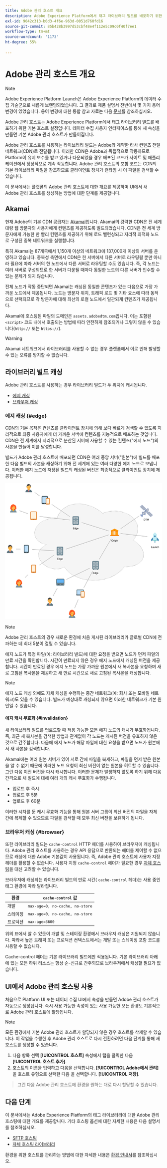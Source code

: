 ```yaml
---
title: Adobe 관리 호스트 개요
description: Adobe Experience Platform에서 태그 라이브러리 빌드를 배포하기 위한 기본 호스팅 옵션에 대해 알아봅니다.
exl-id: 9042c313-b0d3-4f6e-963d-0051d760fd16
source-git-commit: 85b428b3997d53cbf48e4f112e5c09c0f40f7ee1
workflow-type: tm+mt
source-wordcount: '1173'
ht-degree: 55%

---
```


# Adobe 관리 호스트 개요

>[!NOTE]
>
>Adobe Experience Platform Launch은 Adobe Experience Platform의 데이터 수집 기술군으로 새롭게 브랜딩되었습니다. 그 결과로 제품 설명서 전반에서 몇 가지 용어 변경이 있었습니다. 용어 변경에 대한 통합 참고 자료는 다음 [문서](../../../term-updates.md)를 참조하십시오.

Adobe 관리 호스트는 Adobe Experience Platform에서 태그 라이브러리 빌드를 배포하기 위한 기본 호스트 설정입니다. 데이터 수집 사용자 인터페이스를 통해 새 속성을 만들면 기본 Adobe 관리 호스트가 만들어집니다.

Adobe 관리 호스트를 사용하는 라이브러리 빌드는 Adobe와 계약한 타사 컨텐츠 전달 네트워크(CDN)로 전달됩니다. 이러한 CDN은 Adobe과 독립적으로 작동하므로 Platform이 유지 보수를 받고 있거나 다운되었을 경우 배포된 코드가 사이트 및 애플리케이션에서 정상적으로 계속 작동합니다. Adobe 관리 호스트의 포함 코드는 CDN의 기본 라이브러리 파일을 참조하므로 클라이언트 장치가 런타임 시 이 파일을 검색할 수 있습니다.

이 문서에서는 플랫폼의 Adobe 관리 호스트에 대한 개요를 제공하며 UI에서 새 Adobe 관리 호스트를 생성하는 방법에 대한 단계를 제공합니다.

## Akamai

현재 Adobe의 기본 CDN 공급자는 [Akamai](https://www.akamai.com/kr/ko/)입니다. Akamai의 강력한 CDN은 전 세계 대량 웹 방문자의 사용자에게 컨텐츠를 제공하도록 빌드되었습니다. CDN은 전 세계 방문자에게 가능한 한 빨리 컨텐츠를 제공하기 위해 로드 밸런싱되고 지리적 최적화 노드로 구성된 중복 네트워크를 실행합니다.

특히 Akamai는 87개국에서 1,150개 이상의 네트워크에 137,000개 이상의 서버를 운영하고 있습니다. 중복성 측면에서 CDN은 한 서버에서 다른 서버로 라우팅될 뿐만 아니라 필요에 따라 서버의 한 노드에서 다른 서버로 라우팅할 수도 있습니다. 즉, 각 노드는 여러 서버로 구성되므로 한 서버가 다운될 때마다 동일한 노드의 다른 서버가 인수할 수 있는 문제가 되지 않습니다.

전체 노드가 작동 중단되면 Akamai는 캐싱된 동일한 콘텐츠가 있는 다음으로 가장 가까운 노드에서 제공됩니다. 노드는 방문자 위치, 트래픽 로드 및 기타 요소에 따라 동적으로 선택되므로 각 방문자에 대해 최선의 로컬 노드에서 일관되게 컨텐츠가 제공됩니다.

Akamai에 호스팅된 파일의 도메인은 `assets.adobedtm.com`입니다. 이는 포함된 `<script>` 코드 내에서 호출되는 방법에 따라 안전하게 참조되거나 그렇지 않을 수 있습니다(`http://` 또는 `https://`).

>[!WARNING]
>
>Akamai 네트워크에서 라이브러리를 사용할 수 없는 경우 플랫폼에서 이로 인해 발생할 수 있는 오류를 방지할 수 없습니다.

## 라이브러리 빌드 캐싱

Adobe 관리 호스트를 사용하는 경우 라이브러리 빌드가 두 위치에 캐시됩니다.

* [에지 캐싱](#edge)
* [브라우저 캐싱](#browser)

### 에지 캐싱 {#edge}

CDN의 기본 목적은 컨텐츠를 클라이언트 장치에 의해 보다 빠르게 검색할 수 있도록 지리적으로 최종 사용자에게 더 가까운 서버에 컨텐츠를 지능적으로 배포하는 것입니다. CDN은 전 세계에서 지리적으로 분산된 서버에 사용할 수 있는 컨텐츠(&quot;에지 노드&quot;)의 사본을 만들어 이를 달성합니다.

빌드가 Adobe 관리 호스트에 배포되면 CDN은 여러 중앙 서버(&quot;원본&quot;)에 빌드를 배포한 다음 빌드의 사본을 캐싱하기 위해 전 세계에 있는 여러 다양한 에지 노드로 보냅니다. 이러한 에지 노드에 저장된 빌드의 캐싱된 버전은 최종적으로 클라이언트 장치에 제공됩니다.

![](../images/cdn-diagram.png)

>[!NOTE]
>
>Adobe 관리 호스트의 경우 새로운 환경에 처음 게시된 라이브러리가 글로벌 CDN에 전파하는 데 최대 5분이 걸릴 수 있습니다.

에지 노드가 특정 파일(예: 라이브러리 빌드)에 대한 요청을 받으면 노드가 먼저 파일의 만료 시간을 확인합니다. 시간이 만료되지 않은 경우 에지 노드에서 캐싱된 버전을 제공합니다. 시간이 만료된 경우 에지 노드는 가장 가까운 원본에서 새 복사본을 요청하며 새로 고침된 복사본을 제공하고 새 만료 시간으로 새로 고침된 복사본을 캐싱합니다.

>[!NOTE]
>
>에지 노드 캐싱 외에도 자체 캐싱을 수행하는 중간 네트워크(예: 회사 또는 모바일 네트워크)도 있을 수 있습니다. 빌드가 예상대로 캐싱되지 않으면 이러한 네트워크가 기본 원인일 수 있습니다.

#### 에지 캐시 무효화 {#invalidation}

새 라이브러리 빌드를 업로드할 때 적용 가능한 모든 에지 노드의 캐시가 무효화됩니다. 즉, 최근 새 복사본을 검색한 방법과 관계없이 각 노드는 캐시된 버전을 유효하지 않은 것으로 간주합니다. 다음에 에지 노드가 해당 파일에 대한 요청을 받으면 노드가 원본에서 새 사본을 검색합니다.

Akamai에는 여러 원본 서버가 있어 서로 간에 파일을 복제하고, 파일을 먼저 받은 원본을 알 수 없기 때문에 이러한 노드 요청이 최신 버전이 없는 원본을 히트할 수 있습니다. 그런 다음 이전 버전을 다시 캐시합니다. 이러한 문제가 발생하지 않도록 하기 위해 다음 간격으로 새 빌드에 대해 여러 개의 캐시 무효화가 수행됩니다.

* 업로드 후 즉시
* 업로드 후 5분
* 업로드 후 60분

이러한 시차를 둔 캐시 무효화 기능을 통해 원본 서버 그룹이 최신 버전의 파일을 자체 간에 복제할 수 있으므로 파일을 검색할 때 모두 최신 버전을 보유하게 됩니다.

### 브라우저 캐싱 {#browser}

또한 라이브러리 빌드는 `cache-control` HTTP 헤더를 사용하여 브라우저에 캐싱됩니다. Adobe 관리 호스트를 사용하는 경우 API 응답으로 반환되는 헤더를 제어할 수 없으므로 캐싱에 대한 Adobe 기본값이 사용됩니다. 즉, Adobe 관리 호스트에 사용자 지정 헤더를 활용할 수 없습니다. 사용자 지정 `cache-control` 헤더가 필요한 경우 [자체 호스팅](self-hosting-libraries.md)을 대신 고려할 수 있습니다.

브라우저에 캐싱되는 라이브러리 빌드의 만료 시간( `cache-control` 헤더)는 사용 중인 태그 환경에 따라 달라집니다.

| 환경 | `cache-control` 값 |
| --- | --- |
| 개발 | `max-age=0, no-cache, no-store` |
| 스테이징 | `max-age=0, no-cache, no-store` |
| 프로덕션 | `max-age=3600` |

위의 표에서 알 수 있듯이 개발 및 스테이징 환경에서 브라우저 캐싱은 지원되지 않습니다. 따라서 높은 트래픽 또는 프로덕션 컨텍스트에서는 개발 또는 스테이징 포함 코드를 사용할 수 없습니다.

Cache-control 헤더는 기본 라이브러리 빌드에만 적용됩니다. 기본 라이브러리 아래에 있는 모든 하위 리소스는 항상 순-신규로 간주되므로 브라우저에서 캐싱할 필요가 없습니다.

##  UI에서 Adobe 관리 호스팅 사용

처음으로 Platform UI 또는 데이터 수집 UI에서 속성을 만들면 Adobe 관리 호스트가 자동으로 생성됩니다. 즉시 사용 가능한 속성이 있는 사용 가능한 모든 환경도 기본적으로 Adobe 관리 호스트에 할당됩니다.

>[!NOTE]
>
>모든 환경에서 기본 Adobe 관리 호스트가 할당되지 않은 경우 호스트를 삭제할 수 있습니다. 이 작업을 수행한 후 Adobe 관리 호스트로 다시 전환하려면 다음 단계를 통해 새 호스트를 생성할 수 있습니다.
>
>1. 다음 항목 선택 **[!UICONTROL 호스트]** 속성에서 탭을 클릭한 다음 **[!UICONTROL 호스트 추가]**.
>1. 호스트의 이름을 입력하고 다음을 선택합니다. **[!UICONTROL Adobe에서 관리]** 을 호스트 유형으로 선택한 다음 을 선택합니다. **[!UICONTROL 저장]**.

>
>그런 다음 Adobe 관리 호스트에 환경을 원하는 대로 다시 할당할 수 있습니다.

## 다음 단계

이 문서에서는 Adobe Experience Platform의 태그 라이브러리에 대한 Adobe 관리 호스팅에 대한 개요를 제공합니다. 기타 호스팅 옵션에 대한 자세한 내용은 다음 설명서를 참조하십시오.

* [SFTP 호스팅](./sftp-host.md)
* [자체 호스팅 라이브러리](./self-hosting-libraries.md)

환경을 위한 호스트를 관리하는 방법에 대한 자세한 내용은 [환경 안내서](../environments.md)를 참조하십시오.
